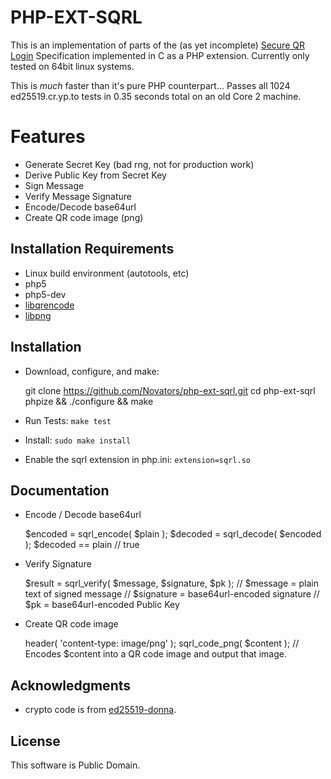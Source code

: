 PHP-EXT-SQRL
============
This is an implementation of parts of the (as yet incomplete) [Secure QR Login](https://www.grc.com/sqrl/sqrl.htm) Specification implemented in C as a PHP extension.  Currently only tested on 64bit linux systems.

This is *much* faster than it's pure PHP counterpart... Passes all 1024 ed25519.cr.yp.to tests in 0.35 seconds total on an old Core 2 machine.

Features
========
* Generate Secret Key (bad rng, not for production work)
* Derive Public Key from Secret Key
* Sign Message
* Verify Message Signature
* Encode/Decode base64url
* Create QR code image (png)

Installation Requirements
-------------------------
* Linux build environment (autotools, etc)
* php5
* php5-dev
* [libqrencode](http://fukuchi.org/works/qrencode/)
* [libpng](http://www.libpng.org/pub/png/libpng.html)

Installation
------------
* Download, configure, and make:

	git clone https://github.com/Novators/php-ext-sqrl.git
	cd php-ext-sqrl
	phpize && ./configure && make

* Run Tests: `make test`
* Install: `sudo make install`
* Enable the sqrl extension in php.ini: `extension=sqrl.so`

Documentation
-------------
* Encode / Decode base64url

	
	$encoded = sqrl_encode( $plain );
	$decoded = sqrl_decode( $encoded );
	$decoded == plain // true
	

* Verify Signature

	
	$result = sqrl_verify( $message, $signature, $pk );
	// $message = plain text of signed message
	// $signature = base64url-encoded signature
	// $pk = base64url-encoded Public Key
	

* Create QR code image

	header( 'content-type: image/png' );
	sqrl_code_png( $content );
	// Encodes $content into a QR code image and output that image.
	

Acknowledgments
---------------
* crypto code is from [ed25519-donna](https://github.com/floodyberry/ed25519-donna).

License
-------
This software is Public Domain.
